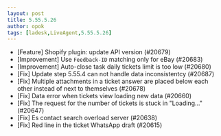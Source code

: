 ```yaml
---
layout: post
title: 5.55.5.26
author: opok
tags: [ladesk,LiveAgent,5.55.5.26]
---
```

- [Feature] Shopify plugin: update API version (#20679)
- [Improvement] Use `Feedback-ID` matching only for eBay (#20683)
- [Improvement] Auto-close task daily tickets limit is too low (#20680)
- [Fix] Update step 5.55.4 can not handle data inconsistentcy (#20687)
- [Fix] Multiple attachments in a ticket answer are placed below each other instead of next to themselves (#20678)
- [Fix] Data error when tickets view loading new data (#20660)
- [Fix] The request for the number of tickets is stuck in "Loading..." (#20647)
- [Fix] Es contact search overload server (#20638)
- [Fix] Red line in the ticket WhatsApp draft (#20615)